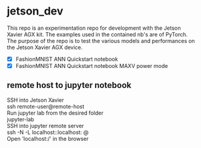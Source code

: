 # jetson_dev

This repo is an experimentation repo for development with the Jetson Xavier AGX kit. The examples used in the contained nb's are of PyTorch. The purpose of the repo is to test the various models and performances on the Jetson Xavier AGX device. 

- [x] FashionMNIST ANN Quickstart notebook
- [x] FashionMNIST ANN Quickstart notebook MAXV power mode

## remote host to jupyter notebook

SSH into Jetson Xavier 
<br>
ssh remote-user@remote-host
<br>
Run jupyter lab from the desired folder
<br>
jupyter-lab
<br>
SSH into jupyter remote server
<br>
ssh -N -L localhost:<local-port>:localhost:<remote-port> <remote-user>@<remote-host>
<br>
Open 'localhost:<local-port>/' in the browser

